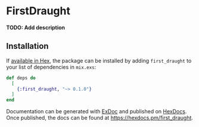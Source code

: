 # FirstDraught

**TODO: Add description**

## Installation

If [available in Hex](https://hex.pm/docs/publish), the package can be installed
by adding `first_draught` to your list of dependencies in `mix.exs`:

```elixir
def deps do
  [
    {:first_draught, "~> 0.1.0"}
  ]
end
```

Documentation can be generated with [ExDoc](https://github.com/elixir-lang/ex_doc)
and published on [HexDocs](https://hexdocs.pm). Once published, the docs can
be found at <https://hexdocs.pm/first_draught>.

